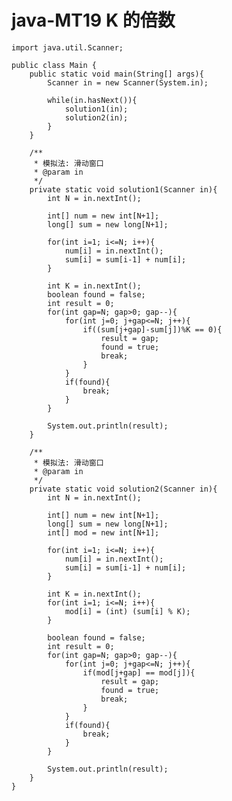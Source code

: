 # java-MT19 K 的倍数


    import java.util.Scanner;
    
    public class Main {
        public static void main(String[] args){
            Scanner in = new Scanner(System.in);
    
            while(in.hasNext()){
                solution1(in);
                solution2(in);
            }
        }
    
        /**
         * 模拟法: 滑动窗口
         * @param in
         */
        private static void solution1(Scanner in){
            int N = in.nextInt();
    
            int[] num = new int[N+1];
            long[] sum = new long[N+1];
    
            for(int i=1; i<=N; i++){
                num[i] = in.nextInt();
                sum[i] = sum[i-1] + num[i];
            }
    
            int K = in.nextInt();
            boolean found = false;
            int result = 0;
            for(int gap=N; gap>0; gap--){
                for(int j=0; j+gap<=N; j++){
                    if((sum[j+gap]-sum[j])%K == 0){
                        result = gap;
                        found = true;
                        break;
                    }
                }
                if(found){
                    break;
                }
            }
    
            System.out.println(result);
        }
    
        /**
         * 模拟法: 滑动窗口
         * @param in
         */
        private static void solution2(Scanner in){
            int N = in.nextInt();
    
            int[] num = new int[N+1];
            long[] sum = new long[N+1];
            int[] mod = new int[N+1];
    
            for(int i=1; i<=N; i++){
                num[i] = in.nextInt();
                sum[i] = sum[i-1] + num[i];
            }
    
            int K = in.nextInt();
            for(int i=1; i<=N; i++){
                mod[i] = (int) (sum[i] % K);
            }
    
            boolean found = false;
            int result = 0;
            for(int gap=N; gap>0; gap--){
                for(int j=0; j+gap<=N; j++){
                    if(mod[j+gap] == mod[j]){
                        result = gap;
                        found = true;
                        break;
                    }
                }
                if(found){
                    break;
                }
            }
    
            System.out.println(result);
        }
    }

  


